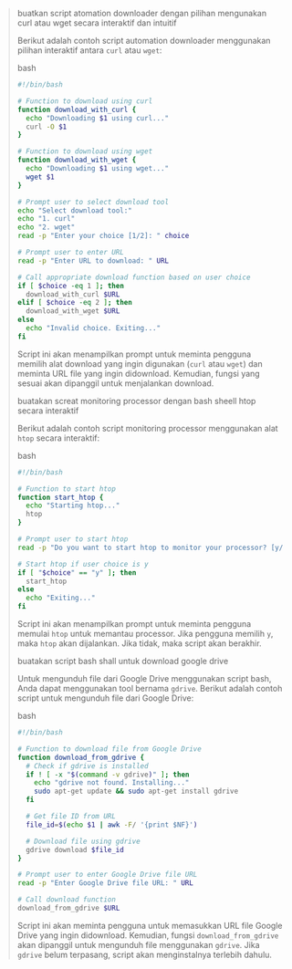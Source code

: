 > buatkan script atomation downloader dengan pilihan mengunakan curl atau wget secara interaktif dan intuitif
> 
> Berikut adalah contoh script automation downloader menggunakan pilihan interaktif antara `curl` atau `wget`:
> 
> bash
> 
> ```bash
> #!/bin/bash
> 
> # Function to download using curl
> function download_with_curl {
>   echo "Downloading $1 using curl..."
>   curl -O $1
> }
> 
> # Function to download using wget
> function download_with_wget {
>   echo "Downloading $1 using wget..."
>   wget $1
> }
> 
> # Prompt user to select download tool
> echo "Select download tool:"
> echo "1. curl"
> echo "2. wget"
> read -p "Enter your choice [1/2]: " choice
> 
> # Prompt user to enter URL
> read -p "Enter URL to download: " URL
> 
> # Call appropriate download function based on user choice
> if [ $choice -eq 1 ]; then
>   download_with_curl $URL
> elif [ $choice -eq 2 ]; then
>   download_with_wget $URL
> else
>   echo "Invalid choice. Exiting..."
> fi
> ```
> 
> Script ini akan menampilkan prompt untuk meminta pengguna memilih alat download yang ingin digunakan (`curl` atau `wget`) dan meminta URL file yang ingin didownload. Kemudian, fungsi yang sesuai akan dipanggil untuk menjalankan download.
> 
> buatakan screat monitoring processor dengan bash sheell htop secara interaktif
> 
> Berikut adalah contoh script monitoring processor menggunakan alat `htop` secara interaktif:
> 
> bash
> 
> ```bash
> #!/bin/bash
> 
> # Function to start htop
> function start_htop {
>   echo "Starting htop..."
>   htop
> }
> 
> # Prompt user to start htop
> read -p "Do you want to start htop to monitor your processor? [y/n]: " choice
> 
> # Start htop if user choice is y
> if [ "$choice" == "y" ]; then
>   start_htop
> else
>   echo "Exiting..."
> fi
> ```
> 
> Script ini akan menampilkan prompt untuk meminta pengguna memulai `htop` untuk memantau processor. Jika pengguna memilih `y`, maka `htop` akan dijalankan. Jika tidak, maka script akan berakhir.
> 
> buatakan script bash shall untuk download google drive
> 
> Untuk mengunduh file dari Google Drive menggunakan script bash, Anda dapat menggunakan tool bernama `gdrive`. Berikut adalah contoh script untuk mengunduh file dari Google Drive:
> 
> bash
> 
> ```bash
> #!/bin/bash
> 
> # Function to download file from Google Drive
> function download_from_gdrive {
>   # Check if gdrive is installed
>   if ! [ -x "$(command -v gdrive)" ]; then
>     echo "gdrive not found. Installing..."
>     sudo apt-get update && sudo apt-get install gdrive
>   fi
> 
>   # Get file ID from URL
>   file_id=$(echo $1 | awk -F/ '{print $NF}')
> 
>   # Download file using gdrive
>   gdrive download $file_id
> }
> 
> # Prompt user to enter Google Drive file URL
> read -p "Enter Google Drive file URL: " URL
> 
> # Call download function
> download_from_gdrive $URL
> ```
> 
> Script ini akan meminta pengguna untuk memasukkan URL file Google Drive yang ingin didownload. Kemudian, fungsi `download_from_gdrive` akan dipanggil untuk mengunduh file menggunakan `gdrive`. Jika `gdrive` belum terpasang, script akan menginstalnya terlebih dahulu.
